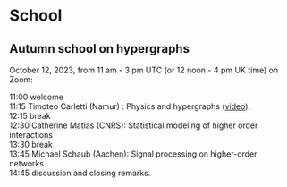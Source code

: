 # School

## Autumn school on hypergraphs
October 12, 2023, from 11 am - 3 pm UTC (or 12 noon - 4 pm UK time) on Zoom:

11:00 welcome  
11:15 Timoteo Carletti (Namur) : Physics and hypergraphs  ([video](http://vlado.fmf.uni-lj.si/video/BSnet-Carletti.mp4)). <br />
12:15 break <br />
12:30 Catherine Matias (CNRS): Statistical modeling of higher order interactions <br />
13:30 break <br />
13:45 Michael Schaub (Aachen):  Signal processing on higher-order networks <br />
14:45 discussion and closing remarks.


